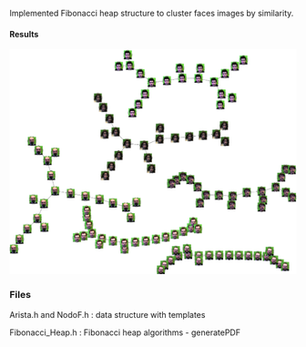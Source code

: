 
Implemented Fibonacci heap structure to cluster faces images by similarity.
#### Results
![](readme_images/fibonacciHeapResult.png)
### Files
Arista.h and NodoF.h : data structure with templates

Fibonacci_Heap.h : Fibonacci heap algorithms
	- generatePDF
